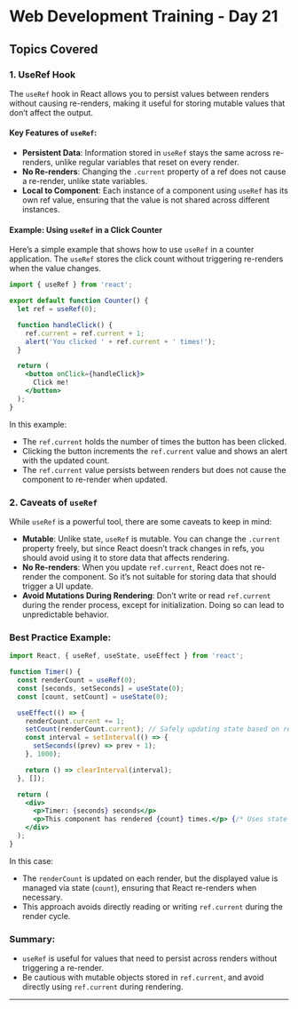 # Web Development Training - Day 21

## Topics Covered

### 1. UseRef Hook
The `useRef` hook in React allows you to persist values between renders without causing re-renders, making it useful for storing mutable values that don’t affect the output. 

#### Key Features of `useRef`:
- **Persistent Data**: Information stored in `useRef` stays the same across re-renders, unlike regular variables that reset on every render.
- **No Re-renders**: Changing the `.current` property of a ref does not cause a re-render, unlike state variables.
- **Local to Component**: Each instance of a component using `useRef` has its own ref value, ensuring that the value is not shared across different instances.

#### Example: Using `useRef` in a Click Counter
Here’s a simple example that shows how to use `useRef` in a counter application. The `useRef` stores the click count without triggering re-renders when the value changes.

```jsx
import { useRef } from 'react';

export default function Counter() {
  let ref = useRef(0);

  function handleClick() {
    ref.current = ref.current + 1;
    alert('You clicked ' + ref.current + ' times!');
  }

  return (
    <button onClick={handleClick}>
      Click me!
    </button>
  );
}
```

In this example:
- The `ref.current` holds the number of times the button has been clicked.
- Clicking the button increments the `ref.current` value and shows an alert with the updated count.
- The `ref.current` value persists between renders but does not cause the component to re-render when updated.

### 2. Caveats of `useRef`
While `useRef` is a powerful tool, there are some caveats to keep in mind:
- **Mutable**: Unlike state, `useRef` is mutable. You can change the `.current` property freely, but since React doesn’t track changes in refs, you should avoid using it to store data that affects rendering.
- **No Re-renders**: When you update `ref.current`, React does not re-render the component. So it’s not suitable for storing data that should trigger a UI update.
- **Avoid Mutations During Rendering**: Don’t write or read `ref.current` during the render process, except for initialization. Doing so can lead to unpredictable behavior.

### Best Practice Example:
```jsx
import React, { useRef, useState, useEffect } from 'react';

function Timer() {
  const renderCount = useRef(0);
  const [seconds, setSeconds] = useState(0);
  const [count, setCount] = useState(0);

  useEffect(() => {
    renderCount.current += 1;
    setCount(renderCount.current); // Safely updating state based on ref
    const interval = setInterval(() => {
      setSeconds((prev) => prev + 1);
    }, 1000);

    return () => clearInterval(interval);
  }, []);

  return (
    <div>
      <p>Timer: {seconds} seconds</p>
      <p>This component has rendered {count} times.</p> {/* Uses state instead of ref directly */}
    </div>
  );
}
```
In this case:
- The `renderCount` is updated on each render, but the displayed value is managed via state (`count`), ensuring that React re-renders when necessary.
- This approach avoids directly reading or writing `ref.current` during the render cycle.

### Summary:
- `useRef` is useful for values that need to persist across renders without triggering a re-render.
- Be cautious with mutable objects stored in `ref.current`, and avoid directly using `ref.current` during rendering.

---
